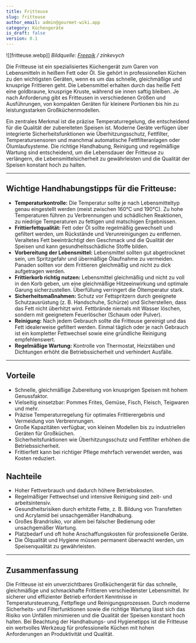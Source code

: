 ```yaml
---
title: Fritteuse
slug: fritteuse
author_email: admin@gourmet-wiki.app
category: Küchengeräte
is_draft: false
version: 0.1
---
```

![[fritteuse.webp]]
*Bildquelle: [Freepik](https://de.freepik.com/autor/zinkevych) / zinkevych*

Die Fritteuse ist ein spezialisiertes Küchengerät zum Garen von Lebensmitteln in heißem Fett oder Öl. Sie gehört in professionellen Küchen zu den wichtigsten Geräten, wenn es um das schnelle, gleichmäßige und knusprige Frittieren geht. Die Lebensmittel erhalten durch das heiße Fett eine goldbraune, knusprige Kruste, während sie innen saftig bleiben. Je nach Anforderung gibt es Fritteusen in verschiedenen Größen und Ausführungen, von kompakten Geräten für kleinere Portionen bis hin zu leistungsstarken Großküchenmodellen.

Ein zentrales Merkmal ist die präzise Temperaturregelung, die entscheidend für die Qualität der zubereiteten Speisen ist. Moderne Geräte verfügen über integrierte Sicherheitsfunktionen wie Überhitzungsschutz, Fettfilter, Temperatursensoren und manchmal automatische Fettfilteranlagen oder Ölumlaufsysteme. Die richtige Handhabung, Reinigung und regelmäßige Wartung sind entscheidend, um die Lebensdauer der Fritteuse zu verlängern, die Lebensmittelsicherheit zu gewährleisten und die Qualität der Speisen konstant hoch zu halten.

---

## Wichtige Handhabungstipps für die Fritteuse:

- **Temperaturkontrolle:** Die Temperatur sollte je nach Lebensmitteltyp genau eingestellt werden (meist zwischen 160°C und 190°C). Zu hohe Temperaturen führen zu Verbrennungen und schädlichen Reaktionen, zu niedrige Temperaturen zu fettigen und matschigen Ergebnissen.
- **Frittierfettqualität:** Fett oder Öl sollte regelmäßig gewechselt und gefiltert werden, um Rückstände und Verunreinigungen zu entfernen. Veraltetes Fett beeinträchtigt den Geschmack und die Qualität der Speisen und kann gesundheitsschädliche Stoffe bilden.
- **Vorbereitung der Lebensmittel:** Lebensmittel sollten gut abgetrocknet sein, um Spritzgefahr und übermäßige Ölaufnahme zu vermeiden. Panaden sollten vor dem Frittieren gleichmäßig und nicht zu dick aufgetragen werden.
- **Frittierkorb richtig nutzen:** Lebensmittel gleichmäßig und nicht zu voll in den Korb geben, um eine gleichmäßige Hitzeeinwirkung und optimale Garung sicherzustellen. Überfüllung verringert die Öltemperatur stark.
- **Sicherheitsmaßnahmen:** Schutz vor Fettspritzern durch geeignete Schutzausrüstung (z. B. Handschuhe, Schürze) und Sicherstellen, dass das Fett nicht überhitzt wird. Fettbrände niemals mit Wasser löschen, sondern mit geeignetem Feuerlöscher (Schaum oder Pulver).
- **Reinigung:** Nach jedem Gebrauch sollte die Fritteuse gereinigt und das Fett idealerweise gefiltert werden. Einmal täglich oder je nach Gebrauch ist ein kompletter Fettwechsel sowie eine gründliche Reinigung empfehlenswert.
- **Regelmäßige Wartung:** Kontrolle von Thermostat, Heizstäben und Dichtungen erhöht die Betriebssicherheit und verhindert Ausfälle.

---

## Vorteile

- Schnelle, gleichmäßige Zubereitung von knusprigen Speisen mit hohem Genussfaktor.
- Vielseitig einsetzbar: Pommes Frites, Gemüse, Fisch, Fleisch, Teigwaren und mehr.
- Präzise Temperaturregelung für optimales Frittierergebnis und Vermeidung von Verbrennungen.    
- Große Kapazitäten verfügbar, von kleinen Modellen bis zu industriellen Geräten für Großküchen.
- Sicherheitsfunktionen wie Überhitzungsschutz und Fettfilter erhöhen die Betriebssicherheit.
- Frittierfett kann bei richtiger Pflege mehrfach verwendet werden, was Kosten reduziert.

## Nachteile

- Hoher Fettverbrauch und dadurch höhere Betriebskosten.
- Regelmäßiger Fettwechsel und intensive Reinigung sind zeit- und arbeitsintensiv.
- Gesundheitsrisiken durch erhitzte Fette, z. B. Bildung von Transfetten und Acrylamid bei unsachgemäßer Handhabung.
- Großes Brandrisiko, vor allem bei falscher Bedienung oder unsachgemäßer Wartung.
- Platzbedarf und oft hohe Anschaffungskosten für professionelle Geräte.
- Die Ölqualität und Hygiene müssen permanent überwacht werden, um Speisenqualität zu gewährleisten.

---

## Zusammenfassung

Die Fritteuse ist ein unverzichtbares Großküchengerät für das schnelle, gleichmäßige und schmackhafte Frittieren verschiedenster Lebensmittel. Ihr sicherer und effizienter Betrieb erfordert Kenntnisse in Temperatursteuerung, Fettpflege und Reinigungsprozessen. Durch moderne Sicherheits- und Filterfunktionen sowie die richtige Wartung lässt sich das Risiko von Unfällen minimieren und die Qualität der Speisen konstant hoch halten. Bei Beachtung der Handhabungs- und Hygienetipps ist die Fritteuse ein wertvolles Werkzeug für professionelle Küchen mit hohen Anforderungen an Produktivität und Qualität.